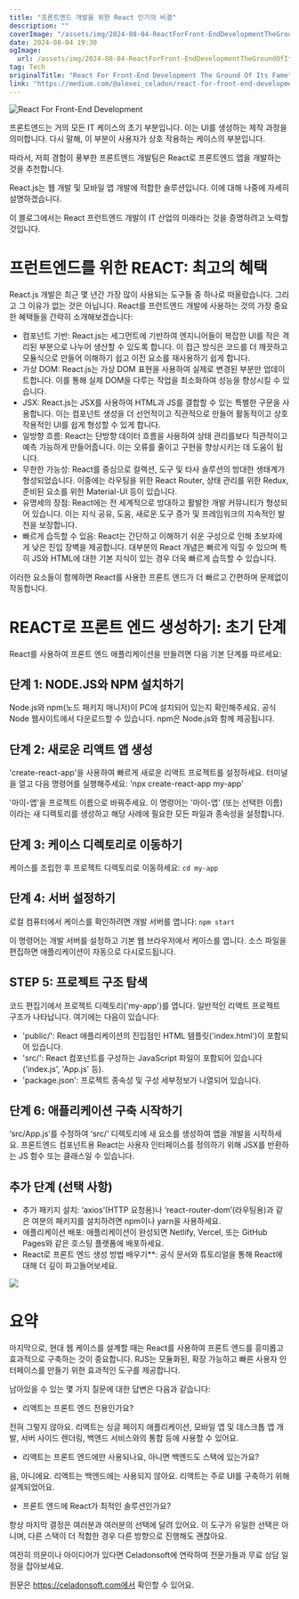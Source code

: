 ```yaml
---
title: "프론트엔드 개발을 위한 React 인기의 비결"
description: ""
coverImage: "/assets/img/2024-08-04-ReactForFront-EndDevelopmentTheGroundOfItsFame_0.png"
date: 2024-08-04 19:30
ogImage: 
  url: /assets/img/2024-08-04-ReactForFront-EndDevelopmentTheGroundOfItsFame_0.png
tag: Tech
originalTitle: "React For Front-End Development The Ground Of Its Fame"
link: "https://medium.com/@alexei_celadon/react-for-front-end-development-the-ground-of-its-fame-e49539f8f12e"
---
```



![React For Front-End Development](/assets/img/2024-08-04-ReactForFront-EndDevelopmentTheGroundOfItsFame_0.png)

프론트엔드는 거의 모든 IT 케이스의 초기 부분입니다. 이는 UI를 생성하는 제작 과정을 의미합니다. 다시 말해, 이 부분이 사용자가 상호 작용하는 케이스의 부분입니다.

따라서, 저희 경험이 풍부한 프론트엔드 개발팀은 React로 프론트엔드 앱을 개발하는 것을 추천합니다.

React.js는 웹 개발 및 모바일 앱 개발에 적합한 솔루션입니다. 이에 대해 나중에 자세히 설명하겠습니다.

<div class="content-ad"></div>

이 블로그에서는 React 프런트엔드 개발이 IT 산업의 미래라는 것을 증명하려고 노력할 것입니다.

# 프런트엔드를 위한 REACT: 최고의 혜택

React.js 개발은 최근 몇 년간 가장 많이 사용되는 도구들 중 하나로 떠올랐습니다. 그리고 그 이유가 없는 것은 아닙니다. React를 프런트엔드 개발에 사용하는 것의 가장 중요한 혜택들을 간략히 소개해보겠습니다:

- 컴포넌트 기반: React.js는 세그먼트에 기반하여 엔지니어들이 복잡한 UI를 작은 격리된 부분으로 나누어 생산할 수 있도록 합니다. 이 접근 방식은 코드를 더 깨끗하고 모듈식으로 만들어 이해하기 쉽고 이전 요소를 재사용하기 쉽게 합니다.
- 가상 DOM: React.js는 가상 DOM 표현을 사용하여 실제로 변경된 부분만 업데이트합니다. 이를 통해 실제 DOM을 다루는 작업을 최소화하여 성능을 향상시킬 수 있습니다.
- JSX: React.js는 JSX를 사용하여 HTML과 JS를 결합할 수 있는 특별한 구문을 사용합니다. 이는 컴포넌트 생성을 더 선언적이고 직관적으로 만들어 활동적이고 상호작용적인 UI를 쉽게 형성할 수 있게 합니다.
- 일방향 흐름: React는 단방향 데이터 흐름을 사용하여 상태 관리를보다 직관적이고 예측 가능하게 만들어줍니다. 이는 오류를 줄이고 구현을 향상시키는 데 도움이 됩니다.
- 무한한 가능성: React를 중심으로 컬렉션, 도구 및 타사 솔루션의 방대한 생태계가 형성되었습니다. 이중에는 라우팅을 위한 React Router, 상태 관리를 위한 Redux, 준비된 요소를 위한 Material-UI 등이 있습니다.
- 유명세의 장점: React에는 전 세계적으로 방대하고 활발한 개발 커뮤니티가 형성되어 있습니다. 이는 지식 공유, 도움, 새로운 도구 증가 및 프레임워크의 지속적인 발전을 보장합니다.
- 빠르게 습득할 수 있음: React는 간단하고 이해하기 쉬운 구성으로 인해 초보자에게 낮은 진입 장벽을 제공합니다. 대부분의 React 개념은 빠르게 익힐 수 있으며 특히 JS와 HTML에 대한 기본 지식이 있는 경우 더욱 빠르게 습득할 수 있습니다.

<div class="content-ad"></div>

이러한 요소들이 함께하면 React를 사용한 프론트 엔드가 더 빠르고 간편하며 문제없이 작동합니다.

# REACT로 프론트 엔드 생성하기: 초기 단계

React를 사용하여 프론트 엔드 애플리케이션을 만들려면 다음 기본 단계를 따르세요:

## 단계 1: NODE.JS와 NPM 설치하기

<div class="content-ad"></div>

Node.js와 npm(노드 패키지 매니저)이 PC에 설치되어 있는지 확인해주세요. 공식 Node 웹사이트에서 다운로드할 수 있습니다. npm은 Node.js와 함께 제공됩니다.

## 단계 2: 새로운 리액트 앱 생성

'create-react-app'을 사용하여 빠르게 새로운 리액트 프로젝트를 설정하세요. 터미널을 열고 다음 명령어를 실행해주세요: 'npx create-react-app my-app'

'마이-앱'을 프로젝트 이름으로 바꿔주세요. 이 명령어는 '마이-앱' (또는 선택한 이름)이라는 새 디렉토리를 생성하고 해당 사례에 필요한 모든 파일과 종속성을 설정합니다.

<div class="content-ad"></div>

## 단계 3: 케이스 디렉토리로 이동하기

케이스를 조립한 후 프로젝트 디렉토리로 이동하세요: `cd my-app`

## 단계 4: 서버 설정하기

로컬 컴퓨터에서 케이스를 확인하려면 개발 서버를 엽니다: `npm start`

<div class="content-ad"></div>

이 명령어는 개발 서버를 설정하고 기본 웹 브라우저에서 케이스를 엽니다. 소스 파일을 편집하면 애플리케이션이 자동으로 다시로드됩니다.

## STEP 5: 프로젝트 구조 탐색

코드 편집기에서 프로젝트 디렉토리('my-app')를 엽니다. 일반적인 리액트 프로젝트 구조가 나타납니다. 여기에는 다음이 있습니다:

- 'public/': React 애플리케이션의 진입점인 HTML 템플릿('index.html')이 포함되어 있습니다.
- 'src/': React 컴포넌트를 구성하는 JavaScript 파일이 포함되어 있습니다('index.js', 'App.js' 등).
- 'package.json': 프로젝트 종속성 및 구성 세부정보가 나열되어 있습니다.

<div class="content-ad"></div>

## 단계 6: 애플리케이션 구축 시작하기

‘src/App.js’를 수정하여 ‘src/’ 디렉토리에 새 요소를 생성하여 앱을 개발을 시작하세요. 프론트엔드 컴포넌트용 React는 사용자 인터페이스를 정의하기 위해 JSX를 반환하는 JS 함수 또는 클래스일 수 있습니다.

## 추가 단계 (선택 사항)

- 추가 패키지 설치: ‘axios’(HTTP 요청용)나 ‘react-router-dom’(라우팅용)과 같은 여분의 패키지를 설치하려면 npm이나 yarn을 사용하세요.
- 애플리케이션 배포: 애플리케이션이 완성되면 Netlify, Vercel, 또는 GitHub Pages와 같은 호스팅 플랫폼에 배포하세요.
- React로 프론트 엔드 생성 방법 배우기**: 공식 문서와 튜토리얼을 통해 React에 대해 더 깊이 파고들어보세요.

<div class="content-ad"></div>

<img src="/assets/img/2024-08-04-ReactForFront-EndDevelopmentTheGroundOfItsFame_1.png" />

# 요약

마지막으로, 현대 웹 케이스를 설계할 때는 React를 사용하여 프론트 엔드를 흥미롭고 효과적으로 구축하는 것이 중요합니다. RJS는 모듈화된, 확장 가능하고 빠른 사용자 인터페이스를 만들기 위한 효과적인 도구를 제공합니다.

남아있을 수 있는 몇 가지 질문에 대한 답변은 다음과 같습니다:

<div class="content-ad"></div>

- 리액트는 프론트 엔드 전용인가요?

전혀 그렇지 않아요. 리액트는 싱글 페이지 애플리케이션, 모바일 앱 및 데스크톱 앱 개발, 서버 사이드 렌더링, 백엔드 서비스와의 통합 등에 사용할 수 있어요.

- 리액트는 프론트 엔드에만 사용되나요, 아니면 백엔드도 스택에 있는가요?

음, 아니에요. 리액트는 백엔드에는 사용되지 않아요. 리액트는 주로 UI를 구축하기 위해 설계되었어요.

<div class="content-ad"></div>

- 프론트 엔드에 React가 최적인 솔루션인가요?

항상 마지막 결정은 여러분과 여러분의 선택에 달려 있어요. 이 도구가 유일한 선택은 아니며, 다른 스택이 더 적합한 경우 다른 방향으로 진행해도 괜찮아요.

여전히 의문이나 아이디어가 있다면 Celadonsoft에 연락하여 전문가들과 무료 상담 일정을 잡아보세요.

원문은 https://celadonsoft.com에서 확인할 수 있어요.